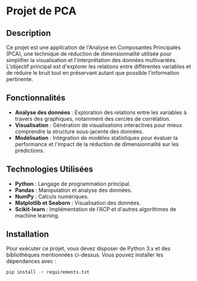 # Projet de PCA

## Description
Ce projet est une application de l'Analyse en Composantes Principales (PCA), une technique de réduction de dimensionnalité utilisée pour simplifier la visualisation et l'interprétation des données multivariées. L'objectif principal est d'explorer les relations entre différentes variables et de réduire le bruit tout en préservant autant que possible l'information pertinente.

## Fonctionnalités
- **Analyse des données** : Exploration des relations entre les variables à travers des graphiques, notamment des cercles de corrélation.
- **Visualisation** : Génération de visualisations interactives pour mieux comprendre la structure sous-jacente des données.
- **Modélisation** : Intégration de modèles statistiques pour évaluer la performance et l'impact de la réduction de dimensionnalité sur les prédictions.

## Technologies Utilisées
- **Python** : Langage de programmation principal.
- **Pandas** : Manipulation et analyse des données.
- **NumPy** : Calculs numériques.
- **Matplotlib et Seaborn** : Visualisation des données.
- **Scikit-learn** : Implémentation de l'ACP et d'autres algorithmes de machine learning.

## Installation
Pour exécuter ce projet, vous devez disposer de Python 3.x et des bibliothèques mentionnées ci-dessus. Vous pouvez installer les dépendances avec :

```bash
pip install -r requirements.txt
  
